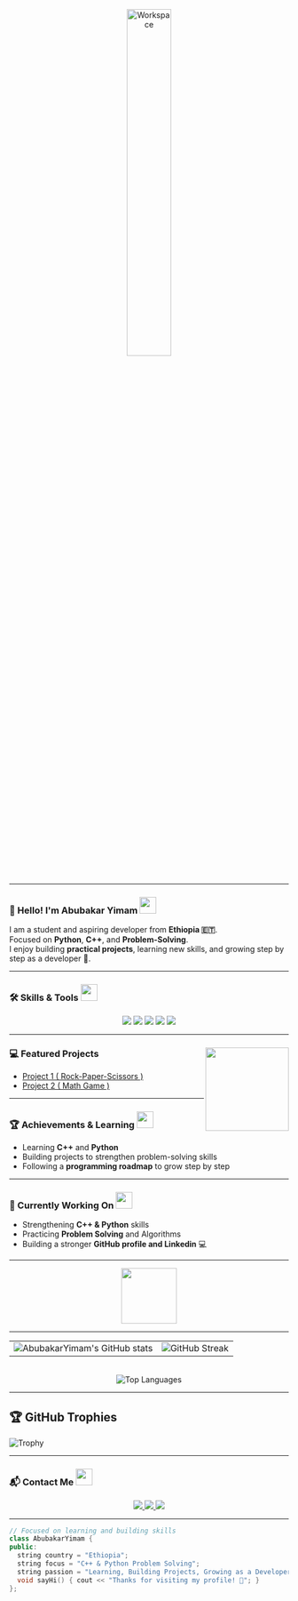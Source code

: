 <div align="center" width="100%">
  <img src="https://github.com/SP-XD/SP-XD/blob/main/images/dev-working_rounded.gif?raw=true" alt="Workspace" width="40%"/>
</div> 

<hr>

### 👋 Hello! I'm **Abubakar Yimam** <img src="https://media.giphy.com/media/WUlplcMpOCEmTGBtBW/giphy.gif" width="30">
I am a student and aspiring developer from **Ethiopia 🇪🇹**.  
Focused on **Python**, **C++**, and **Problem-Solving**.  
I enjoy building **practical projects**, learning new skills, and growing step by step as a developer 🚀.

---

### 🛠️ Skills & Tools <img src="https://media.giphy.com/media/3o7TKPdUkkbCAVqW4w/giphy.gif" width="30">
<div align="center">
  <img src="https://img.shields.io/badge/Python-14354C?style=for-the-badge&logo=python&logoColor=white" />
  <img src="https://img.shields.io/badge/C++-00599C?style=for-the-badge&logo=c%2B%2B&logoColor=white" />
  <img src="https://img.shields.io/badge/Git-F05033?style=for-the-badge&logo=git&logoColor=white" />
  <img src="https://img.shields.io/badge/GitHub-121011?style=for-the-badge&logo=github&logoColor=white" />
  <img src="https://img.shields.io/badge/Visual%20Studio-5C2D91?style=for-the-badge&logo=visual-studio&logoColor=white" />
</div>

---

### 💻 Featured Projects <img align="right" src="https://media.giphy.com/media/qgQUggAC3Pfv687qPC/giphy.gif" width="150" />
- [Project 1 ( Rock-Paper-Scissors )](https://github.com/AbubakarYimam/Project-1-Rock-Paper-Scissors)
- [Project 2 ( Math Game )](https://github.com/AbubakarYimam/project-2-Math-Game)


---

### 🏆 Achievements & Learning <img src="https://media.giphy.com/media/26FPnsRww5Zm4/giphy.gif" width="30">
- Learning **C++** and **Python**  
- Building projects to strengthen problem-solving skills  
- Following a **programming roadmap** to grow step by step  

---

### 🎯 Currently Working On <img src="https://media.giphy.com/media/xT8qBepJQzUjXpeWU8/giphy.gif" width="30">
- Strengthening **C++ & Python** skills  
- Practicing **Problem Solving** and Algorithms  
- Building a stronger **GitHub profile and Linkedin** 💻  

---

<div align="center">
  <img src="https://github.com/SP-XD/SP-XD/blob/main/images/Developer.gif" width="100" />
</div>

---

<div align="center"> 
  <table> 
    <tr> 
      <td> 
        <img src="https://github-readme-stats.vercel.app/api?username=AbubakarYimam&show_icons=true&theme=tokyonight&hide_border=false&count_private=true&v=1" alt="AbubakarYimam's GitHub stats" /> 
      </td> 
      <td> 
        <img src="https://github-readme-streak-stats.herokuapp.com/?user=AbubakarYimam&theme=tokyonight&hide_border=false&v=1" alt="GitHub Streak" /> 
      </td> 
    </tr> 
  </table> 
  <br> 
  <img src="https://github-readme-stats.vercel.app/api/top-langs/?username=AbubakarYimam&layout=compact&theme=tokyonight&hide_border=false&v=1" alt="Top Languages" /> 
</div>

---

## 🏆 GitHub Trophies
![Trophy](https://github-profile-trophy.vercel.app/?username=AbubakarYimam&theme=darkhub&no-frame=true&no-bg=true&margin-w=5)

---

### 📬 Contact Me <img src="https://media.giphy.com/media/jqNPzdTTxQfOgOqpO4/giphy.gif" width="30">
<div align="center">
  <a href="https://www.linkedin.com/in/abubakar-yimam-aa9a06382/">
    <img src="https://img.shields.io/badge/LinkedIn-0A66C2?style=for-the-badge&logo=linkedin&logoColor=white" />
  </a>
  <a href="mailto:abubakaryimam37@gmail.com">
    <img src="https://img.shields.io/badge/Gmail-D14836?style=for-the-badge&logo=gmail&logoColor=white" />
  </a>
  <a href="https://t.me/abu_789z">
    <img src="https://img.shields.io/badge/Telegram-0088cc?style=for-the-badge&logo=telegram&logoColor=white" />
  </a>
</div>

---

```cpp
// Focused on learning and building skills
class AbubakarYimam {
public:
  string country = "Ethiopia";
  string focus = "C++ & Python Problem Solving";
  string passion = "Learning, Building Projects, Growing as a Developer";
  void sayHi() { cout << "Thanks for visiting my profile! 🚀"; }
};
